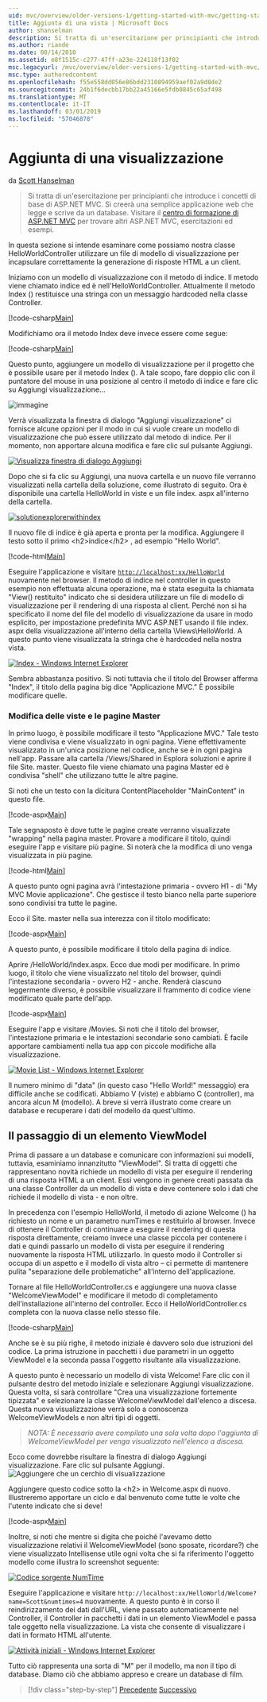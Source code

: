 ```yaml
---
uid: mvc/overview/older-versions-1/getting-started-with-mvc/getting-started-with-mvc-part3
title: Aggiunta di una vista | Microsoft Docs
author: shanselman
description: Si tratta di un'esercitazione per principianti che introduce i concetti di base di ASP.NET MVC. Creare un'applicazione web semplice che legge e scrive da un database.
ms.author: riande
ms.date: 08/14/2010
ms.assetid: e8f1515c-c277-47ff-a23e-224118f13f02
msc.legacyurl: /mvc/overview/older-versions-1/getting-started-with-mvc/getting-started-with-mvc-part3
msc.type: authoredcontent
ms.openlocfilehash: f55e558dd056e86bdd2310894959aef02a9d8de2
ms.sourcegitcommit: 24b1f6decbb17bb22a45166e5fdb0845c65af498
ms.translationtype: MT
ms.contentlocale: it-IT
ms.lasthandoff: 03/01/2019
ms.locfileid: "57046878"
---
```

<a name="adding-a-view"></a>Aggiunta di una visualizzazione
====================
da [Scott Hanselman](https://github.com/shanselman)

> Si tratta di un'esercitazione per principianti che introduce i concetti di base di ASP.NET MVC. Si creerà una semplice applicazione web che legge e scrive da un database. Visitare il [centro di formazione di ASP.NET MVC](../../../index.md) per trovare altri ASP.NET MVC, esercitazioni ed esempi.


In questa sezione si intende esaminare come possiamo nostra classe HelloWorldController utilizzare un file di modello di visualizzazione per incapsulare correttamente la generazione di risposte HTML a un client.

Iniziamo con un modello di visualizzazione con il metodo di indice. Il metodo viene chiamato indice ed è nell'HelloWorldController. Attualmente il metodo Index () restituisce una stringa con un messaggio hardcoded nella classe Controller.

[!code-csharp[Main](getting-started-with-mvc-part3/samples/sample1.cs)]

Modifichiamo ora il metodo Index deve invece essere come segue:

[!code-csharp[Main](getting-started-with-mvc-part3/samples/sample2.cs)]

Questo punto, aggiungere un modello di visualizzazione per il progetto che è possibile usare per il metodo Index (). A tale scopo, fare doppio clic con il puntatore del mouse in una posizione al centro il metodo di indice e fare clic su Aggiungi visualizzazione...

![immagine](getting-started-with-mvc-part3/_static/image1.png)

Verrà visualizzata la finestra di dialogo "Aggiungi visualizzazione" ci fornisce alcune opzioni per il modo in cui si vuole creare un modello di visualizzazione che può essere utilizzato dal metodo di indice. Per il momento, non apportare alcuna modifica e fare clic sul pulsante Aggiungi.

[![Visualizza finestra di dialogo Aggiungi](getting-started-with-mvc-part3/_static/image3.png)](getting-started-with-mvc-part3/_static/image2.png)

Dopo che si fa clic su Aggiungi, una nuova cartella e un nuovo file verranno visualizzati nella cartella della soluzione, come illustrato di seguito. Ora è disponibile una cartella HelloWorld in viste e un file index. aspx all'interno della cartella.

[![solutionexplorerwithindex](getting-started-with-mvc-part3/_static/image5.png)](getting-started-with-mvc-part3/_static/image4.png)

Il nuovo file di indice è già aperta e pronta per la modifica. Aggiungere il testo sotto il primo &lt;h2&gt;indice&lt;/h2&gt; , ad esempio "Hello World".

[!code-html[Main](getting-started-with-mvc-part3/samples/sample3.html)]

Eseguire l'applicazione e visitare [ `http://localhost:xx/HelloWorld` ](http://localhostxx) nuovamente nel browser. Il metodo di indice nel controller in questo esempio non effettuata alcuna operazione, ma è stata eseguita la chiamata "View() restituito" indicato che si desidera utilizzare un file di modello di visualizzazione per il rendering di una risposta al client. Perché non si ha specificato il nome del file del modello di visualizzazione da usare in modo esplicito, per impostazione predefinita MVC ASP.NET usando il file index. aspx della visualizzazione all'interno della cartella \Views\HelloWorld. A questo punto viene visualizzata la stringa che è hardcoded nella nostra vista.

[![Index - Windows Internet Explorer](getting-started-with-mvc-part3/_static/image7.png)](getting-started-with-mvc-part3/_static/image6.png)

Sembra abbastanza positivo. Si noti tuttavia che il titolo del Browser afferma "Index", il titolo della pagina big dice "Applicazione MVC." È possibile modificare quelle.

### <a name="changing-views-and-master-pages"></a>Modifica delle viste e le pagine Master

In primo luogo, è possibile modificare il testo "Applicazione MVC." Tale testo viene condivisa e viene visualizzato in ogni pagina. Viene effettivamente visualizzato in un'unica posizione nel codice, anche se è in ogni pagina nell'app. Passare alla cartella /Views/Shared in Esplora soluzioni e aprire il file Site. master. Questo file viene chiamato una pagina Master ed è condivisa "shell" che utilizzano tutte le altre pagine.

Si noti che un testo con la dicitura ContentPlaceholder "MainContent" in questo file.

[!code-aspx[Main](getting-started-with-mvc-part3/samples/sample4.aspx)]

Tale segnaposto è dove tutte le pagine create verranno visualizzate "wrapping" nella pagina master. Provare a modificare il titolo, quindi eseguire l'app e visitare più pagine. Si noterà che la modifica di uno venga visualizzata in più pagine.

[!code-html[Main](getting-started-with-mvc-part3/samples/sample5.html)]

A questo punto ogni pagina avrà l'intestazione primaria - ovvero H1 - di "My MVC Movie applicazione". Che gestisce il testo bianco nella parte superiore sono condivisi tra tutte le pagine.

Ecco il Site. master nella sua interezza con il titolo modificato:

[!code-aspx[Main](getting-started-with-mvc-part3/samples/sample6.aspx)]

A questo punto, è possibile modificare il titolo della pagina di indice.

Aprire /HelloWorld/Index.aspx. Ecco due modi per modificare. In primo luogo, il titolo che viene visualizzato nel titolo del browser, quindi l'intestazione secondaria - ovvero H2 - anche. Renderà ciascuno leggermente diverso, è possibile visualizzare il frammento di codice viene modificato quale parte dell'app.

[!code-aspx[Main](getting-started-with-mvc-part3/samples/sample7.aspx)]

Eseguire l'app e visitare /Movies. Si noti che il titolo del browser, l'intestazione primaria e le intestazioni secondarie sono cambiati. È facile apportare cambiamenti nella tua app con piccole modifiche alla visualizzazione.

[![Movie List - Windows Internet Explorer](getting-started-with-mvc-part3/_static/image9.png)](getting-started-with-mvc-part3/_static/image8.png)

Il numero minimo di "data" (in questo caso "Hello World!" messaggio) era difficile anche se codificati. Abbiamo V (viste) e abbiamo C (controller), ma ancora alcun M (modello). A breve si verrà illustrato come creare un database e recuperare i dati del modello da quest'ultimo.

## <a name="passing-a-viewmodel"></a>Il passaggio di un elemento ViewModel

Prima di passare a un database e comunicare con informazioni sui modelli, tuttavia, esaminiamo innanzitutto "ViewModel". Si tratta di oggetti che rappresentano novità richiede un modello di vista per eseguire il rendering di una risposta HTML a un client. Essi vengono in genere creati passata da una classe Controller da un modello di vista e deve contenere solo i dati che richiede il modello di vista - e non oltre.

In precedenza con l'esempio HelloWorld, il metodo di azione Welcome () ha richiesto un nome e un parametro numTimes e restituirlo al browser. Invece di ottenere il Controller di continuare a eseguire il rendering di questa risposta direttamente, creiamo invece una classe piccola per contenere i dati e quindi passarlo un modello di vista per eseguire il rendering nuovamente la risposta HTML utilizzarlo. In questo modo il Controller si occupa di un aspetto e il modello di vista altro – ci permette di mantenere pulita "separazione delle problematiche" all'interno dell'applicazione.

Tornare al file HelloWorldController.cs e aggiungere una nuova classe "WelcomeViewModel" e modificare il metodo di completamento dell'installazione all'interno del controller. Ecco il HelloWorldController.cs completa con la nuova classe nello stesso file.

[!code-csharp[Main](getting-started-with-mvc-part3/samples/sample8.cs)]

Anche se è su più righe, il metodo iniziale è davvero solo due istruzioni del codice. La prima istruzione in pacchetti i due parametri in un oggetto ViewModel e la seconda passa l'oggetto risultante alla visualizzazione.

A questo punto è necessario un modello di vista Welcome! Fare clic con il pulsante destro del metodo iniziale e selezionare Aggiungi visualizzazione. Questa volta, si sarà controllare "Crea una visualizzazione fortemente tipizzata" e selezionare la classe WelcomeViewModel dall'elenco a discesa. Questa nuova visualizzazione verrà solo a conoscenza WelcomeViewModels e non altri tipi di oggetti.

> *NOTA: È necessario avere compilato una sola volta dopo l'aggiunta di WelcomeViewModel per venga visualizzato nell'elenco a discesa.*


Ecco come dovrebbe risultare la finestra di dialogo Aggiungi visualizzazione. Fare clic sul pulsante Aggiungi. ![Aggiungere che un cerchio di visualizzazione](getting-started-with-mvc-part3/_static/image10.png)

Aggiungere questo codice sotto la &lt;h2&gt; in Welcome.aspx di nuovo. Illustreremo apportare un ciclo e dal benvenuto come tutte le volte che l'utente indicato che si deve!

[!code-aspx[Main](getting-started-with-mvc-part3/samples/sample9.aspx)]

Inoltre, si noti che mentre si digita che poiché l'avevamo detto visualizzazione relativi il WelcomeViewModel (sono sposate, ricordare?) che viene visualizzato Intellisense utile ogni volta che si fa riferimento l'oggetto modello come illustra lo screenshot seguente:

[![Codice sorgente NumTime](getting-started-with-mvc-part3/_static/image12.png)](getting-started-with-mvc-part3/_static/image11.png)

Eseguire l'applicazione e visitare `http://localhost:xx/HelloWorld/Welcome?name=Scott&numtimes=4` nuovamente. A questo punto è in corso il reindirizzamento dei dati dall'URL, viene passato automaticamente nel Controller, il Controller in pacchetti i dati in un elemento ViewModel e passa tale oggetto nella visualizzazione. La vista che consente di visualizzare i dati in formato HTML all'utente.

[![Attività iniziali - Windows Internet Explorer](getting-started-with-mvc-part3/_static/image14.png)](getting-started-with-mvc-part3/_static/image13.png)

Tutto ciò rappresenta una sorta di "M" per il modello, ma non il tipo di database. Diamo ciò che abbiamo appreso e creare un database di film.

> [!div class="step-by-step"]
> [Precedente](getting-started-with-mvc-part2.md)
> [Successivo](getting-started-with-mvc-part4.md)
